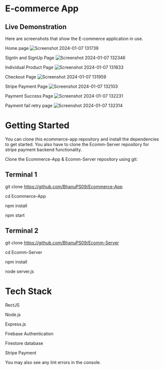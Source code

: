 # E-commerce App

## Live Demonstration
Here are screenshots that show the E-commerce application in use.


Home page
![Screenshot 2024-01-07 131739](https://github.com/BhanuPS09/Ecommerce-App/assets/130682945/3041b2a8-c2b0-4423-90fd-384c84552b8d)

SignIn and SignUp Page
![Screenshot 2024-01-07 132346](https://github.com/BhanuPS09/Ecommerce-App/assets/130682945/d76d17b7-7477-4cf1-b6cf-9494b5d6353f)

Individual Product Page
![Screenshot 2024-01-07 131833](https://github.com/BhanuPS09/Ecommerce-App/assets/130682945/2129b1b7-8639-480b-bf65-63db045e8e35)

Checkout Page
![Screenshot 2024-01-07 131959](https://github.com/BhanuPS09/Ecommerce-App/assets/130682945/e7d7acfd-827e-4c0a-ab4d-21c126c4ccbf)

Stripe Payment Page
![Screenshot 2024-01-07 132103](https://github.com/BhanuPS09/Ecommerce-App/assets/130682945/5ad30f6b-dddb-492a-88c2-495676256410)

Payment Success Page
![Screenshot 2024-01-07 132231](https://github.com/BhanuPS09/Ecommerce-App/assets/130682945/48f7a4b7-2a17-44b3-b52b-983dafbb4922)

Payment fail retry page
![Screenshot 2024-01-07 132314](https://github.com/BhanuPS09/Ecommerce-App/assets/130682945/723630ab-41f8-4d34-9624-e9f89989375b)

# Getting Started
You can clone this ecommerce-app repository and install the dependencies to get started.
You also have to clone the Ecomm-Server repository for stripe payment backend functionality.

Clone the Ecommerce-App  & Ecomm-Server repository using git:
## Terminal 1
git clone https://github.com/BhanuPS09/Ecommerce-App

cd Ecommerce-App

npm install

npm start

## Terminal 2
git clone https://github.com/BhanuPS09/Ecomm-Server

cd Ecomm-Server

npm install

node server.js



# Tech Stack
 RectJS
 
 Node.js
 
 Express.js
 
 Firebase Authentication
 
 Firestore database

 Stripe Payment


You may also see any lint errors in the console.




